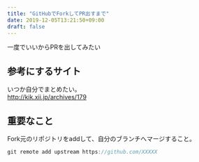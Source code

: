 ```yaml
---
title: "GitHubでForkしてPR出すまで"
date: 2019-12-05T13:21:50+09:00
draft: false
---
```

一度でいいからPRを出してみたい  

<!--more-->

## 参考にするサイト
いつか自分でまとめたい。  
http://kik.xii.jp/archives/179

## 重要なこと
Fork元のリポジトリをaddして、自分のブランチへマージすること。  
```java
git remote add upstream https://github.com/XXXXX
```

